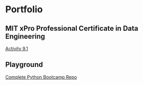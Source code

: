 # Portfolio
## MIT xPro Professional Certificate in Data Engineering
<a href="https://github.com/mlblagerberg/PCDE-Activity-9.1"> Activity 9.1</a>
## Playground
<a href="https://github.com/mlblagerberg/complete_python_bootcamp/tree/main"> Complete Python Bootcamp Repo</a>
